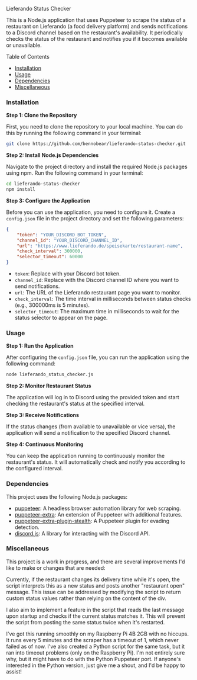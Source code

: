  Lieferando Status Checker

 This is a Node.js application that uses Puppeteer to scrape the status of a restaurant on Lieferando (a food delivery platform) and sends notifications to a Discord channel based on the restaurant's availability. It periodically checks the status of the restaurant and notifies you if it becomes available or unavailable.

 Table of Contents
- [Installation](#installation)
- [Usage](#usage)
- [Dependencies](#dependencies)
- [Miscellaneous](#miscellaneous)

 ### Installation

 **Step 1: Clone the Repository**

 First, you need to clone the repository to your local machine. You can do this by running the following command in your terminal:

 ```bash
 git clone https://github.com/bennobear/lieferando-status-checker.git
 ```

 **Step 2: Install Node.js Dependencies**

 Navigate to the project directory and install the required Node.js packages using npm. Run the following command in your terminal:

 ```bash
 cd lieferando-status-checker
 npm install
 ```

 **Step 3: Configure the Application**

 Before you can use the application, you need to configure it. Create a `config.json` file in the project directory and set the following parameters:

 ```json
 {
     "token": "YOUR_DISCORD_BOT_TOKEN",
     "channel_id": "YOUR_DISCORD_CHANNEL_ID",
     "url": "https://www.lieferando.de/speisekarte/restaurant-name",
     "check_interval": 300000,
     "selector_timeout": 60000
 }
 ```

 - `token`: Replace with your Discord bot token.
 - `channel_id`: Replace with the Discord channel ID where you want to send notifications.
 - `url`: The URL of the Lieferando restaurant page you want to monitor.
 - `check_interval`: The time interval in milliseconds between status checks (e.g., 300000ms is 5 minutes).
 - `selector_timeout`: The maximum time in milliseconds to wait for the status selector to appear on the page.

 ### Usage

 **Step 1: Run the Application**

 After configuring the `config.json` file, you can run the application using the following command:

 ```bash
 node lieferando_status_checker.js
 ```

 **Step 2: Monitor Restaurant Status**

 The application will log in to Discord using the provided token and start checking the restaurant's status at the specified interval.

 **Step 3: Receive Notifications**

 If the status changes (from available to unavailable or vice versa), the application will send a notification to the specified Discord channel.

 **Step 4: Continuous Monitoring**

 You can keep the application running to continuously monitor the restaurant's status. It will automatically check and notify you according to the configured interval.

 ### Dependencies

 This project uses the following Node.js packages:

 - [puppeteer](https://www.npmjs.com/package/puppeteer): A headless browser automation library for web scraping.
 - [puppeteer-extra](https://www.npmjs.com/package/puppeteer-extra): An extension of Puppeteer with additional features.
 - [puppeteer-extra-plugin-stealth](https://www.npmjs.com/package/puppeteer-extra-plugin-stealth): A Puppeteer plugin for evading detection.
 - [discord.js](https://www.npmjs.com/package/discord.js): A library for interacting with the Discord API.

 ### Miscellaneous

 This project is a work in progress, and there are several improvements I'd like to make or changes that are needed:

Currently, if the restaurant changes its delivery time while it's open, the script interprets this as a new status and posts another "restaurant open" message. This issue can be addressed by modifying the script to return custom status values rather than relying on the content of the div.

I also aim to implement a feature in the script that reads the last message upon startup and checks if the current status matches it. This will prevent the script from posting the same status twice when it's restarted.

I've got this running smoothly on my Raspberry Pi 4B 2GB with no hiccups. It runs every 5 minutes and the scraper has a timeout of 1, which never failed as of now. I've also created a Python script for the same task, but it ran into timeout problems (only on the Raspberry Pi). I'm not entirely sure why, but it might have to do with the Python Puppeteer port. If anyone's interested in the Python version, just give me a shout, and I'd be happy to assist!